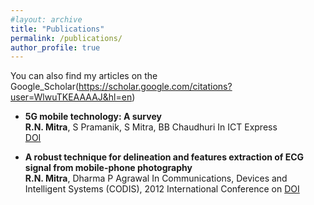 ```yaml
---
#layout: archive
title: "Publications"
permalink: /publications/
author_profile: true
---
```


  You can also find my articles on the Google_Scholar(https://scholar.google.com/citations?user=WlwuTKEAAAAJ&hl=en)



* **5G mobile technology: A survey**  
  **R.N. Mitra**, S Pramanik, S Mitra, BB Chaudhuri
  In ICT Express  
  [DOI](https://www.sciencedirect.com/science/article/pii/S2405959515300503)  


* **A robust technique for delineation and features extraction of ECG signal from mobile-phone photography**  
  **R.N. Mitra**, Dharma P Agrawal
  In Communications, Devices and Intelligent Systems (CODIS), 2012 International Conference on 
  [DOI](https://ieeexplore.ieee.org/abstract/document/6422151/)  
